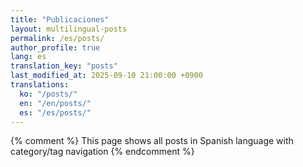 ```yaml
---
title: "Publicaciones"
layout: multilingual-posts
permalink: /es/posts/
author_profile: true
lang: es
translation_key: "posts"
last_modified_at: 2025-09-10 21:00:00 +0900
translations:
  ko: "/posts/"
  en: "/en/posts/"
  es: "/es/posts/"
---
```


{% comment %}
This page shows all posts in Spanish language with category/tag navigation
{% endcomment %}